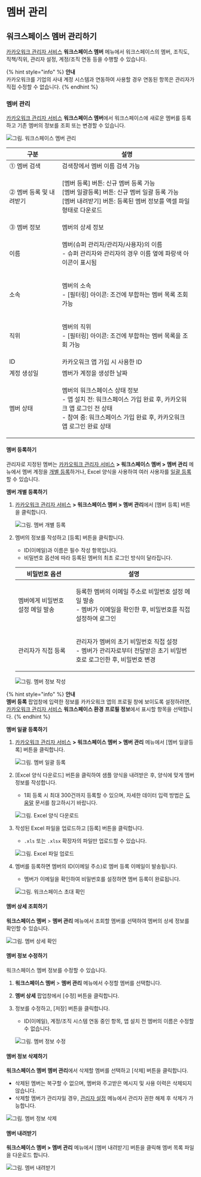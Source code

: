 # 멤버 관리

## 워크스페이스 멤버 관리하기

[카카오워크 관리자 서비스](https://admin.kakaowork.com/) **워크스페이스 멤버** 메뉴에서 워크스페이스의 멤버, 조직도, 직책/직위, 관리자 설정, 계정/조직 연동 등을 수행할 수 있습니다.

{% hint style="info" %}
**안내**\
카카오워크를 기업의 사내 계정 시스템과 연동하여 사용할 경우 연동된 항목은 관리자가 직접 수정할 수 없습니다.
{% endhint %}

### 멤버 관리

[카카오워크 관리자 서비스](https://admin.kakaowork.com/) **워크스페이스 멤버**에서 워크스페이스에 새로운 멤버를 등록하고 기존 멤버의 정보를 조회 또는 변경할 수 있습니다.

![그림. 워크스페이스 멤버 관리](https://s3-us-west-2.amazonaws.com/secure.notion-static.com/02201c00-a65b-4e2a-94d2-bd63a6f81e19/%EC%9B%8C%ED%81%AC%EC%8A%A4%ED%8E%98%EC%9D%B4%EC%8A%A4\_%EB%A9%A4%EB%B2%84\_%EA%B4%80%EB%A6%AC.png)

| 구분             | 설명                                                                                                                 |
| -------------- | ------------------------------------------------------------------------------------------------------------------ |
| ⓵ 멤버 검색        | 검색창에서 멤버 이름 검색 가능                                                                                                  |
| ⓶ 멤버 등록 및 내려받기 | <p>[멤버 등록] 버튼: 신규 멤버 등록 가능<br>[멤버 일괄등록] 버튼: 신규 멤버 일괄 등록 가능<br>[멤버 내려받기] 버튼: 등록된 멤버 정보를 액셀 파일 형태로 다운로드</p>          |
| ⓷ 멤버 정보        | 멤버의 상세 정보                                                                                                          |
| 이름             | <p>멤버(슈퍼 관리자/관리자/사용자)의 이름<br>- 슈퍼 관리자와 관리자의 경우 이름 옆에 파랑색 아이콘이 표시됨</p>                                              |
| 소속             | <p>멤버의 소속<br>- [필터링] 아이콘: 조건에 부합하는 멤버 목록 조회 가능</p>                                                                 |
| 직위             | <p>멤버의 직위<br>- [필터링] 아이콘: 조건에 부합하는 멤버 목록을 조회 가능</p>                                                                |
| ID             | 카카오워크 앱 가입 시 사용한 ID                                                                                                |
| 계정 생성일         | 멤버가 계정을 생성한 날짜                                                                                                     |
| 멤버 상태          | <p>멤버의 워크스페이스 상태 정보<br>- 앱 설치 전: 워크스페이스 가입 완료 후, 카카오워크 앱 로그인 전 상태<br>- 참여 중: 워크스페이스 가입 완료 후, 카카오워크 앱 로그인 완료 상태</p> |

#### 멤버 등록하기

관리자로 지정된 멤버는 [카카오워크 관리자 서비스](https://admin.kakaowork.com/) **> 워크스페이스 멤버 > 멤버 관리** 메뉴에서 멤버 계정을 [개별 등록](https://www.notion.so/40c226233dab4bfaa0675f12770f3540)하거나, Excel 양식을 사용하여 여러 사용자를 [일괄 등록](https://www.notion.so/40c226233dab4bfaa0675f12770f3540)할 수 있습니다.

**멤버 개별 등록하기**

1.  [카카오워크 관리자 서비스](https://admin.kakaowork.com/) **> 워크스페이스 멤버 > 멤버 관리**에서 [멤버 등록] 버튼을 클릭합니다.

    ![그림. 멤버 개별 등록](https://s3-us-west-2.amazonaws.com/secure.notion-static.com/0f6831b9-9a36-4949-8667-ce5c45c4d57c/%EB%A9%A4%EB%B2%84\_%EA%B0%9C%EB%B3%84\_%EB%93%B1%EB%A1%9D.png)
2.  멤버의 정보를 작성하고 [등록] 버튼을 클릭합니다.

    * ID(이메일)과 이름은 필수 작성 항목입니다.
    * 비밀번호 옵션에 따라 등록된 멤버의 최초 로그인 방식이 달라집니다.

    | 비밀번호 옵션            | 설명                                                                          |
    | ------------------ | --------------------------------------------------------------------------- |
    | 멤버에게 비밀번호 설정 메일 발송 | <p>등록한 멤버의 이메일 주소로 비밀번호 설정 메일 발송<br>- 멤버가 이메일을 확인한 후, 비밀번호를 직접 설정하여 로그인</p> |
    | 관리자가 직접 등록         | <p>관리자가 멤버의 초기 비밀번호 직접 설정<br>- 멤버가 관리자로부터 전달받은 초기 비밀번호로 로그인한 후, 비밀번호 변경</p> |

    ![그림. 멤버 정보 작성](https://s3-us-west-2.amazonaws.com/secure.notion-static.com/55efa7c0-349c-4120-9a3b-2bddfd803f00/%EB%A9%A4%EB%B2%84\_%EC%A0%95%EB%B3%B4\_%EC%9E%91%EC%84%B1.png)

{% hint style="info" %}
**안내**\
**멤버 등록** 팝업창에 입력한 정보를 카카오워크 앱의 프로필 창에 보이도록 설정하려면, [카카오워크 관리자 서비스](https://kakaowork.com/login?service=admin) **워크스페이스 환경** **프로필 정보**에서 표시할 항목을 선택합니다.
{% endhint %}

**멤버 일괄 등록하기**

1.  [카카오워크 관리자 서비스](https://admin.kakaowork.com/) **> 워크스페이스 멤버 > 멤버 관리** 메뉴에서 [멤버 일괄등록] 버튼을 클릭합니다.

    ![그림. 멤버 일괄 등록](https://s3-us-west-2.amazonaws.com/secure.notion-static.com/d5bd0bc7-666d-4362-9886-ed6a3b03ec1e/%EB%A9%A4%EB%B2%84\_%EC%9D%BC%EA%B4%84\_%EB%93%B1%EB%A1%9D.png)
2.  [Excel 양식 다운로드] 버튼을 클릭하여 샘플 양식을 내려받은 후, 양식에 맞게 멤버 정보를 작성합니다.

    * 1회 등록 시 최대 300건까지 등록할 수 있으며, 자세한 데이터 입력 방법은 [도움말](https://cs.kakao.com/helps?category=588\&locale=ko\&service=171\&articleId=1073202850\&device=2170) 문서를 참고하시기 바랍니다.

    ![그림. Excel 양식 다운로드](https://s3-us-west-2.amazonaws.com/secure.notion-static.com/c292d710-c6ea-43c5-8fe0-c0c76b2efd40/Excel\_%EC%96%91%EC%8B%9D\_%EB%8B%A4%EC%9A%B4%EB%A1%9C%EB%93%9C.png)
3.  작성된 Excel 파일을 업로드하고 [등록] 버튼을 클릭합니다.

    * `.xls` 또는 `.xlsx` 확장자의 파일만 업로드할 수 있습니다.

    ![그림. Excel 파일 업로드](https://s3-us-west-2.amazonaws.com/secure.notion-static.com/ed5f6b0b-e315-4959-b53f-7c205e2460a5/Excel\_%ED%8C%8C%EC%9D%BC\_\_%EC%97%85%EB%A1%9C%EB%93%9C.png)
4.  멤버를 등록하면 멤버의 ID(이메일 주소)로 멤버 등록 이메일이 발송됩니다.

    * 멤버가 이메일을 확인하여 비밀번호를 설정하면 멤버 등록이 완료됩니다.

    ![그림. 워크스페이스 초대 확인](https://s3-us-west-2.amazonaws.com/secure.notion-static.com/8a419a24-def3-4a07-a9e7-1ca2f6d84eb3/%EC%9B%8C%ED%81%AC%EC%8A%A4%ED%8E%98%EC%9D%B4%EC%8A%A4\_%EC%B4%88%EB%8C%80\_%ED%99%95%EC%9D%B8.png)

#### 멤버 상세 조회하기

**워크스페이스 멤버** > **멤버 관리** 메뉴에서 조회할 멤버를 선택하여 멤버의 상세 정보를 확인할 수 있습니다.

![그림. 멤버 상세 확인](https://s3-us-west-2.amazonaws.com/secure.notion-static.com/b3aaf8a2-eec0-4537-8ce0-1d8cf6a7f30f/%EB%A9%A4%EB%B2%84\_%EC%83%81%EC%84%B8\_%EC%A0%95%EB%B3%B4\_%ED%99%95%EC%9D%B8.png)

#### 멤버 정보 수정하기

워크스페이스 멤버 정보를 수정할 수 있습니다.

1. **워크스페이스 멤버** > **멤버 관리** 메뉴에서 수정할 멤버를 선택합니다.
2. **멤버 상세** 팝업창에서 [수정] 버튼을 클릭합니다.
3.  정보를 수정하고, [저장] 버튼을 클릭합니다.

    * ID(이메일), 계정/조직 시스템 연동 중인 항목, 앱 설치 전 멤버의 이름은 수정할 수 없습니다.

    ![그림. 멤버 정보 수정](https://s3-us-west-2.amazonaws.com/secure.notion-static.com/ccb1a2ba-ce62-481d-ace3-d5da53280189/%EB%A9%A4%EB%B2%84\_%EC%A0%95%EB%B3%B4\_%EC%88%98%EC%A0%95\_\(1\).png)

#### 멤버 정보 삭제하기

**워크스페이스 멤버** **멤버 관리**에서 삭제할 멤버를 선택하고 [삭제] 버튼을 클릭합니다.

* 삭제된 멤버는 복구할 수 없으며, 멤버와 주고받은 메시지 및 사용 이력은 삭제되지 않습니다.
* 삭제할 멤버가 관리자일 경우, [관리자 설정](https://www.notion.so/40c226233dab4bfaa0675f12770f3540) 메뉴에서 관리자 권한 해제 후 삭제가 가능합니다.

![그림. 멤버 정보 삭제](https://s3-us-west-2.amazonaws.com/secure.notion-static.com/5fa74795-b307-4438-9797-ebb95e8b20ab/%EB%A9%A4%EB%B2%84\_%EC%83%81%EC%84%B8\_%EC%A0%95%EB%B3%B4\_%ED%99%95%EC%9D%B8\_\(1\).png)

#### 멤버 내려받기

**워크스페이스 멤버 > 멤버 관리** 메뉴에서 [멤버 내려받기] 버튼을 클릭해 멤버 목록 파일을 다운로드 합니다.

![그림. 멤버 내려받기](https://s3-us-west-2.amazonaws.com/secure.notion-static.com/e1d0e568-1be1-409c-a4ef-560cf62ddcaf/%EB%A9%A4%EB%B2%84\_%EB%82%B4%EB%A0%A4%EB%B0%9B%EA%B8%B0.png)
